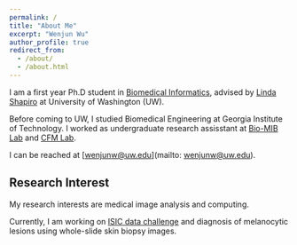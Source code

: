 ```yaml
---
permalink: /
title: "About Me"
excerpt: "Wenjun Wu"
author_profile: true
redirect_from: 
  - /about/
  - /about.html
---
```


I am a first year Ph.D student in [Biomedical Informatics](http://bime.uw.edu/), advised by [Linda Shapiro](https://homes.cs.washington.edu/~shapiro/) at University of Washington (UW). 

Before coming to UW, I studied Biomedical Engineering at Georgia Institute of Technology. I worked as undergraduate research assisstant at [Bio-MIB Lab](https://miblab.bme.gatech.edu/) and [CFM Lab](https://miblab.bme.gatech.edu/). 

I can be reached at [wenjunw@uw.edu](mailto: wenjunw@uw.edu). 

## Research Interest

My research interests are medical image analysis and computing. 

Currently, I am working on [ISIC data challenge](https://challenge2018.isic-archive.com/task3/) and diagnosis of melanocytic lesions using whole-slide skin biopsy images. 

